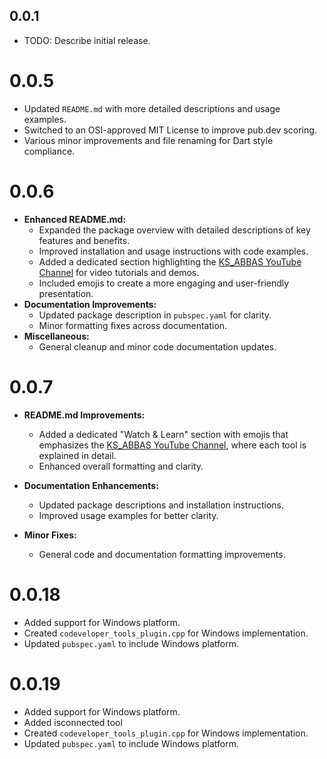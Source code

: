 ## 0.0.1

* TODO: Describe initial release.


# 0.0.5

- Updated `README.md` with more detailed descriptions and usage examples.
- Switched to an OSI-approved MIT License to improve pub.dev scoring.
- Various minor improvements and file renaming for Dart style compliance.

# 0.0.6 

- **Enhanced README.md:**
  - Expanded the package overview with detailed descriptions of key features and benefits.
  - Improved installation and usage instructions with code examples.
  - Added a dedicated section highlighting the [KS_ABBAS YouTube Channel](https://www.youtube.com/@KS_ABBAS) for video tutorials and demos.
  - Included emojis to create a more engaging and user-friendly presentation.
- **Documentation Improvements:**
  - Updated package description in `pubspec.yaml` for clarity.
  - Minor formatting fixes across documentation.
- **Miscellaneous:**
  - General cleanup and minor code documentation updates.

# 0.0.7 

- **README.md Improvements:**
  - Added a dedicated "Watch & Learn" section with emojis that emphasizes the [KS_ABBAS YouTube Channel](https://www.youtube.com/@KS_ABBAS), where each tool is explained in detail.
  - Enhanced overall formatting and clarity.

- **Documentation Enhancements:**
  - Updated package descriptions and installation instructions.
  - Improved usage examples for better clarity.

- **Minor Fixes:**
  - General code and documentation formatting improvements.

# 0.0.18

- Added support for Windows platform.
- Created `codeveloper_tools_plugin.cpp` for Windows implementation.
- Updated `pubspec.yaml` to include Windows platform.
# 0.0.19

- Added support for Windows platform.
- Added isconnected tool
- Created `codeveloper_tools_plugin.cpp` for Windows implementation.
- Updated `pubspec.yaml` to include Windows platform.